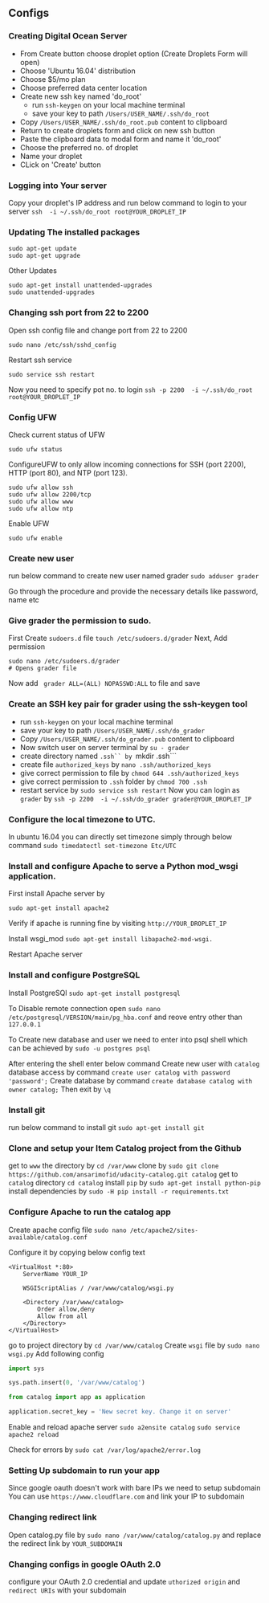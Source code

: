 ## Configs
### Creating Digital Ocean Server
* From Create button choose droplet option (Create Droplets Form will open)
* Choose 'Ubuntu 16.04' distribution
* Choose $5/mo plan
* Choose preferred data center location
* Create new ssh key named 'do_root'
    * run ```ssh-keygen``` on your local machine terminal
    * save your key to path ```/Users/USER_NAME/.ssh/do_root```
* Copy  ```/Users/USER_NAME/.ssh/do_root.pub``` content to clipboard
* Return to create droplets form and click on new ssh button
* Paste the clipboard data to modal form and name it 'do_root'
* Choose the preferred no. of droplet
* Name your droplet
* CLick on 'Create' button

### Logging into Your server
Copy your droplet's IP address
and run below command to login to your server
```ssh  -i ~/.ssh/do_root root@YOUR_DROPLET_IP```
### Updating The installed packages
```
sudo apt-get update
sudo apt-get upgrade
```
Other Updates
```
sudo apt-get install unattended-upgrades
sudo unattended-upgrades
```

### Changing ssh port from 22 to 2200
Open ssh config file and change port from 22 to 2200
```
sudo nano /etc/ssh/sshd_config
```

Restart ssh service
```
sudo service ssh restart
```
 
 Now you need to specify pot no. to login
```ssh -p 2200  -i ~/.ssh/do_root root@YOUR_DROPLET_IP```

### Config UFW
Check current status of UFW
```
sudo ufw status
```

ConfigureUFW to only allow incoming connections for SSH (port 2200), HTTP (port 80), and NTP (port 123).

```
sudo ufw allow ssh
sudo ufw allow 2200/tcp
sudo ufw allow www
sudo ufw allow ntp
```
Enable UFW
```
sudo ufw enable
```

### Create new user
run below command to create new user named grader
```sudo adduser grader```

Go through the procedure and provide the necessary details like password, name etc

### Give grader the permission to sudo.
First Create ```sudoers.d``` file
```touch /etc/sudoers.d/grader```
Next, Add permission
```
sudo nano /etc/sudoers.d/grader
# Opens grader file
```
Now add ``` grader ALL=(ALL) NOPASSWD:ALL``` to file and save

### Create an SSH key pair for grader using the ssh-keygen tool
* run ```ssh-keygen``` on your local machine terminal
* save your key to path ```/Users/USER_NAME/.ssh/do_grader```
* Copy  ```/Users/USER_NAME/.ssh/do_grader.pub``` content to clipboard
* Now switch user on server terminal by ```su - grader```
* create directory named ```.ssh`` by ```mkdir .ssh```
* create file ```authorized_keys``` by ```nano .ssh/authorized_keys```
* give correct permission to file by ```chmod 644 .ssh/authorized_keys```
* give correct permission to `.ssh` folder by `chmod 700 .ssh`
* restart service by `sudo service ssh restart`
Now you can login as `grader` by `ssh -p 2200  -i ~/.ssh/do_grader grader@YOUR_DROPLET_IP`

### Configure the local timezone to UTC.
In ubuntu 16.04 you can directly set timezone simply through below command
`sudo timedatectl set-timezone Etc/UTC`

### Install and configure Apache to serve a Python mod_wsgi application.
First install Apache server by
```
sudo apt-get install apache2
```

Verify if apache is running fine by visiting
`http://YOUR_DROPLET_IP`

Install wsgi_mod
`sudo apt-get install libapache2-mod-wsgi.`

Restart Apache server

### Install and configure PostgreSQL

Install PostgreSQl
`sudo apt-get install postgresql`

To Disable remote connection open `sudo nano /etc/postgresql/VERSION/main/pg_hba.conf` and reove entry other than `127.0.0.1`

To Create new database and user we need to enter into psql shell which can be achieved by `sudo -u postgres psql`

After entering the shell enter below command
Create new user with `catalog` database access by command `create user catalog with password 'password';`
Create database by command `create database catalog with owner catalog;`
Then exit by `\q`

### Install git
run below command to install git
`sudo apt-get install git` 

### Clone and setup your Item Catalog project from the Github

get to `www` the directory by `cd /var/www`
clone by `sudo git clone https://github.com/ansarimofid/udacity-catalog.git catalog`
get to `catalog` directory `cd catalog`
install `pip` by `sudo apt-get install python-pip`
install dependencies by `sudo -H pip install -r requirements.txt`

### Configure Apache to run the catalog app
Create apache config file
`sudo nano /etc/apache2/sites-available/catalog.conf`

Configure it by copying below config text
```
<VirtualHost *:80>
    ServerName YOUR_IP

    WSGIScriptAlias / /var/www/catalog/wsgi.py

    <Directory /var/www/catalog>
        Order allow,deny
        Allow from all
    </Directory>
</VirtualHost>
```

go to project directory by `cd /var/www/catalog`
Create  `wsgi` file by `sudo nano wsgi.py`
Add following config
```python
import sys

sys.path.insert(0, '/var/www/catalog')

from catalog import app as application

application.secret_key = 'New secret key. Change it on server'
```

Enable and reload apache server
`sudo a2ensite catalog`
`sudo service apache2 reload`

Check for errors by `sudo cat /var/log/apache2/error.log`

### Setting Up subdomain to run your app
Since google oauth doesn't work with bare IPs we need to setup subdomain
You can use `https://www.cloudflare.com` and link your IP to subdomain

### Changing redirect link
Open catalog.py file by `sudo nano /var/www/catalog/catalog.py` and replace the redirect link by `YOUR_SUBDOMAIN`
### Changing configs in google OAuth 2.0
configure your OAuth 2.0 credential and update `uthorized origin` and `redirect URIs` with your subdomain